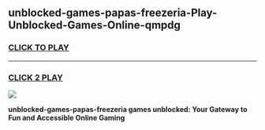 
## unblocked-games-papas-freezeria-Play-Unblocked-Games-Online-qmpdg
<h3>
<a href="https://premium76.site?title=unblocked-games-papas-freezeria&ref=25A">CLICK TO PLAY</a></h3>
<hr>

<h3>
<a href="https://premium76.site?title=unblocked-games-papas-freezeria&ref=25A">CLICK 2 PLAY</a>
  
</h3>

<a href="https://premium76.site?title=unblocked-games-papas-freezeria&ref=25A"><img src="https://clearcache.store/games.png"></a>


**unblocked-games-papas-freezeria games unblocked: Your Gateway to Fun and Accessible Online Gaming**
